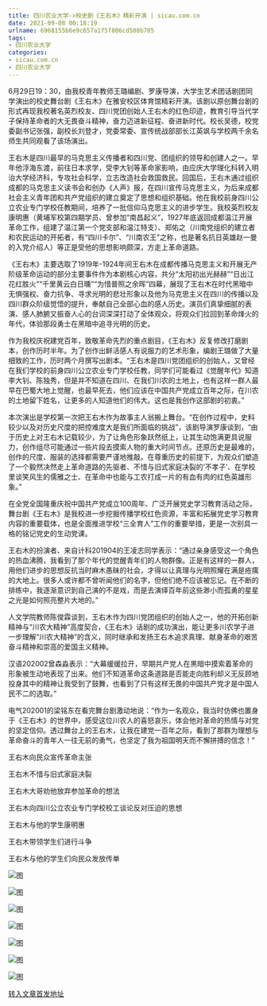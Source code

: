 ```yaml
---
title: 四川农业大学->校史剧《王右木》精彩开演 | sicau.com.cn
date: 2021-09-08 00:18:19
urlname: 6968155b6e9c657a1f5f806cd508b705
tags: 
- 四川农业大学
categories:
- sicau.com.cn
- 四川农业大学
---
```

6月29日19：30，由我校青年教师王璐编剧、罗康导演，大学生艺术团话剧团同学演出的校史舞台剧《王右木》在雅安校区体育馆精彩开演。该剧以原创舞台剧的形式再现我校著名英烈校友、四川党团创始人王右木的红色印迹，教育引导当代学子保持革命者的大无畏奋斗精神，奋力迈进新征程、奋进新时代。校长吴德，校党委副书记张强，副校长刘登才，党委常委、宣传统战部部长江英飒与学校两千余名师生共同观看了该场演出。

王右木是四川最早的马克思主义传播者和四川党、团组织的领导和创建人之一。早年他浮海东渡，前往日本求学，受李大钊等革命家影响，由应庆大学理化科转入明治大学经济科，专攻社会科学，立志改造社会救国救民。回国后，王右木通过组织成都的马克思主义读书会和创办《人声》报，在四川宣传马克思主义，为后来成都社会主义青年团和共产党组织的建立奠定了思想和组织基础。他在我校前身四川公立农业专门学校任教期间，培养了一批信仰马克思主义的进步学生。我校英烈校友康明惠（黄埔军校第四期学员、曾参加“南昌起义”，1927年底返回成都温江开展革命工作，组建了温江第一个党支部和温江特支）、郑佑之（川南党组织的建立者和农民运动的开拓者，有“四川卡尔”、“川南农王”之称，也是著名抗日英雄赵一曼的入党介绍人）等正是受他的思想影响颇深，方走上革命道路。

《王右木》主要选取了1919年-1924年间王右木在成都传播马克思主义和开展无产阶级革命运动的部分主要事件作为本剧核心内容，共分“太阳初出光赫赫”“日出江花红胜火”“千里黄云白日曛”“为惜普照之余晖”四幕，展现了王右木在时代黑暗中无惧强权、奋力抗争、寻求光明的悲壮形象以及他为马克思主义在四川的传播以及四川群众阶级觉悟的提升，奉献自己全部心血的感人历史。演员们真挚细腻的表演、感人肺腑又振奋人心的台词深深打动了全体观众，将观众们拉回到革命烽火的年代，体验那段勇士在黑暗中追寻光明的历史。

作为我校庆祝建党百年，致敬革命先烈的重点剧目，《王右木》反复修改打磨剧本，创作历时半年。为了创作出鲜活感人有说服力的艺术形象，编剧王璐做了大量细致的工作，历时两个月撰写出剧本。“王右木是四川党团组织的创始人，又曾经在我们学校的前身四川公立农业专门学校任教，同学们可能看过《觉醒年代》知道李大钊、陈独秀，但是并不知道在四川、在我们川农的土地上，也有这样一群人最早在巴蜀大地上觉醒，也最早死去，他们应该在中国共产党成立百年之际，在川农的土地留下姓名，让更多的人知道他们的伟大。这也是我创作这部剧的初衷。”

本次演出是学校第一次把王右木作为故事主人翁搬上舞台。“在创作过程中，史料较少以及对历史尺度的把控难度大是我们所面临的挑战”，该剧导演罗康谈到，“由于历史上对王右木记载较少，为了让角色形象跃然纸上，让其生动饱满更具说服力，创作组尽可能通过一些片段去摸索人物的重大时间节点。还原历史是最难的，创作的尺度、服装的选择都需要严谨地推敲。在尊重历史的前提下，为观众们塑造了一个毅然决然走上革命道路的先驱者、不惜与旧式家庭决裂的‘不孝子’、在学校里谈笑风生的儒雅之士、在革命中也能与工农打成一片的有血有肉的红色英雄形象。”

在全党全国隆重庆祝中国共产党成立100周年、广泛开展党史学习教育活动之际，舞台剧《王右木》是我校进一步挖掘传播学校红色资源，丰富和拓展党史学习教育内容的重要载体，也是全面推进学校“三全育人”工作的重要举措，更是一次别具一格的铭记党史的生动党课。

王右木的扮演者、来自计科201904的王凌志同学表示：“通过亲身感受这一个角色的热血沸腾，我看到了那个年代的觉醒青年们的人物群像。正是有这样的一群人，用他们进步的思想反抗当时麻木愚昧的社会，才得以让真理与光明照耀在满是疮痍的大地上。很多人或许都不曾听闻他们的名字，但他们绝不应该被忘记。在不断的排练中，我逐渐意识到自己演的不是戏，而是去演绎百年前这些渺小而孤勇的星星之光是如何照亮整片大地的。”

人文学院教师陈俊霖谈到，王右木作为四川党团组织的创始人之一，他的开拓创新精神与“川农大精神”高度契合，《王右木》话剧的成功演出，能让更多川农学子进一步理解“川农大精神”的含义，同时继承和发扬王右木追求真理、献身革命的艰苦奋斗精神和崇高的爱国主义精神。

汉语202002曾森淼表示：“大幕缓缓拉开，早期共产党人在黑暗中摸索着革命的形象被生动地表现了出来。他们不知道革命这条道路是否能走向胜利却义无反顾地投身其中的精神让我受到了鼓舞，也看到了只有这样无畏的中国共产党才是中国人民不二的选取。”

电气202001的梁铭东在看完舞台剧激动地说：“作为一名观众，我当时仿佛也置身于《王右木》的世界中，感受这位川农人的喜怒哀乐，体会他对革命的热情与对党的坚定信仰。透过舞台上的王右木，让我在建党一百年之际，看到了那群为理想与革命奋斗的青年人一往无前的勇气，也坚定了我为祖国明天而不懈拼搏的信念！”

王右木向民众宣传革命主张

王右木不惜与旧式家庭决裂

王右木大哥劝他放弃参加革命的想法

王右木向四川公立农业专门学校校工谈论反对压迫的思想

王右木与他的学生康明惠

王右木带领学生们进行斗争

王右木与他的学生们向民众发放传单

![图](https://news.sicau.edu.cn/__local/A/87/F4/C2F18E000B1B299811B7A3791C4_2AB64C34_C7B4A.png)

![图](https://news.sicau.edu.cn/__local/0/F8/4B/D1DA00DD8A932E34DF074EEEEE1_38AA1C9A_C7B4A.png)

![图](https://news.sicau.edu.cn/__local/5/3B/26/92FF7BD3238419B7660D9AA3CD4_68E6C13A_C7B4A.png)

![图](https://news.sicau.edu.cn/__local/0/E3/5C/0511B56B4525065ADE3F7F57AF7_B8AFF6E2_C7B4A.png)

![图](https://news.sicau.edu.cn/__local/A/44/9F/1A0BB828384814450689592F9EF_11074FE4_DC44F.png)

![图](https://news.sicau.edu.cn/__local/B/DB/87/1E6F7447E3B264F358765711D4E_CD3C57F7_C7B4A.png)

![图](https://news.sicau.edu.cn/__local/C/C3/FC/189A0CE3B234F324303F27FA803_FF18104E_681AB.jpg)

[转入文章首发地址](https://news.sicau.edu.cn/info/1135/63123.htm)